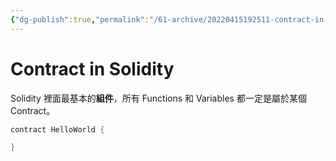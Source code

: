 ```yaml
---
{"dg-publish":true,"permalink":"/61-archive/20220415192511-contract-in-solidity/","dgHomeLink":true,"dgPassFrontmatter":false}
---
```



# Contract in Solidity

Solidity 裡面最基本的**組件**，所有 Functions 和 Variables 都一定是屬於某個 Contract。

```java
contract HelloWorld {

}
```
